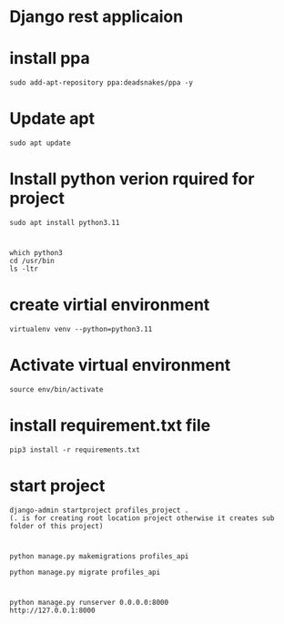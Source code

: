 # Django rest applicaion
# install  ppa 
    sudo add-apt-repository ppa:deadsnakes/ppa -y

# Update apt
    sudo apt update

# Install python verion rquired for project 
    sudo apt install python3.11

# 
    which python3
    cd /usr/bin
    ls -ltr

# create virtial environment
    virtualenv venv --python=python3.11

# Activate virtual environment
    source env/bin/activate

# install requirement.txt file
    pip3 install -r requirements.txt

# start project
    django-admin startproject profiles_project .  
    (. is for creating root location project otherwise it creates sub folder of this project)

#
    python manage.py makemigrations profiles_api

    python manage.py migrate profiles_api


# 
    python manage.py runserver 0.0.0.0:8000
    http://127.0.0.1:8000